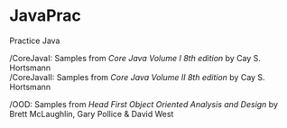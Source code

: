 # JavaPrac
Practice Java

/CoreJavaI: Samples from <i>Core Java Volume I 8th edition</i> by Cay S. Hortsmann<br>
/CoreJavaII: Samples from <i>Core Java Volume II 8th edition</i> by Cay S. Hortsmann

/OOD: Samples from <i>Head First Object Oriented Analysis and Design</i> by Brett McLaughlin, Gary Pollice & David West
